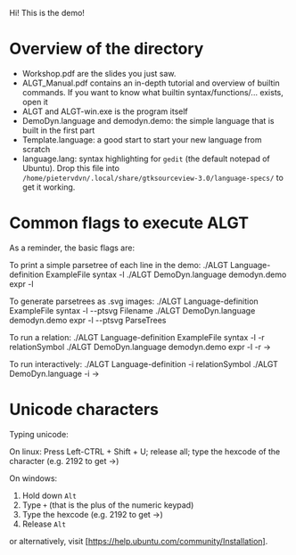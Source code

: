 Hi! This is the demo!

Overview of the directory
=========================

- Workshop.pdf are the slides you just saw.
- ALGT_Manual.pdf contains an in-depth tutorial and overview of builtin commands. If you want to know what builtin syntax/functions/... exists, open it
- ALGT and ALGT-win.exe is the program itself
- DemoDyn.language and demodyn.demo: the simple language that is built in the first part
- Template.language: a good start to start your new language from scratch
- language.lang: syntax highlighting for `gedit` (the default notepad of Ubuntu). Drop this file into `/home/pietervdvn/.local/share/gtksourceview-3.0/language-specs/` to get it working.




Common flags to execute ALGT
=============================

As a reminder, the basic flags are:


To print a simple parsetree of each line in the demo:
	./ALGT Language-definition ExampleFile syntax -l
	./ALGT DemoDyn.language demodyn.demo expr -l

To generate parsetrees as .svg images:
	./ALGT Language-definition ExampleFile syntax -l --ptsvg Filename
	./ALGT DemoDyn.language demodyn.demo expr -l --ptsvg ParseTrees

To run a relation:
	./ALGT Language-definition ExampleFile syntax -l -r relationSymbol
	./ALGT DemoDyn.language demodyn.demo expr -l -r →

To run interactively:
	./ALGT Language-definition -i relationSymbol
	./ALGT DemoDyn.language -i →





Unicode characters
==================

Typing unicode:

On linux:
Press Left-CTRL + Shift + U; release all; type the hexcode of the character (e.g. 2192 to get →)

On windows:
1. Hold down `Alt`
2. Type `+` (that is the plus of the numeric keypad)
3. Type the hexcode (e.g. 2192 to get →)
4. Release `Alt`

or alternatively, visit [https://help.ubuntu.com/community/Installation].
